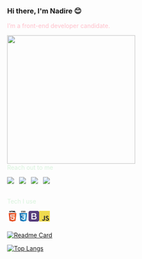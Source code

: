 
### Hi there, I'm Nadire :blush:

<font color="pink">I’m a front-end developer candidate. </font>

<img src="https://media.giphy.com/media/fedryX7dMGMe6lgqDm/giphy.gif" width="300" height="300" align="center" />

<br />
<font color="#d8f3dc">Reach out to me </font>

<br />

[<img align="left" width="28" src="https://unpkg.com/simple-icons@v6/icons/linkedin.svg" />][Linkedin] 
[<img align="left" width="28" src="https://unpkg.com/simple-icons@v6/icons/hackerrank.svg"  />][Hackerrank]
[<img align="left" width="28" src="https://unpkg.com/simple-icons@v6/icons/stackoverflow.svg"  />][Stackoverflow]
[<img align="left" width="28" src="https://unpkg.com/simple-icons@v6/icons/medium.svg"  />][Medium]

<br />
<br />

<font color="#d8f3dc">Tech I use</font>

<img align="left" src="https://raw.githubusercontent.com/github/explore/80688e429a7d4ef2fca1e82350fe8e3517d3494d/topics/html/html.png" width="25" height="25"/>
<img align="left" src="https://raw.githubusercontent.com/github/explore/80688e429a7d4ef2fca1e82350fe8e3517d3494d/topics/css/css.png" width="25" height="25"/>
<img align="left" src="https://raw.githubusercontent.com/github/explore/80688e429a7d4ef2fca1e82350fe8e3517d3494d/topics/bootstrap/bootstrap.png" width="25" height="25"/>
<img align="left" src="https://raw.githubusercontent.com/github/explore/80688e429a7d4ef2fca1e82350fe8e3517d3494d/topics/javascript/javascript.png" width="25" height="25"/>
<br />
<br />

[![Readme Card](https://github-readme-stats.vercel.app/api?username=nadirekasap&repo=github-readme-stats&theme=panda)](https://github.com/nadirekasap/github-readme-stats)

[![Top Langs](https://github-readme-stats.vercel.app/api/top-langs/?username=nadirekasap&layout=compact&theme=panda)](https://github.com/nadirekasap/github-readme-stats)

<br />

[linkedin]: https://www.linkedin.com/in/nadirekasap/
[Hackerrank]: https://www.hackerrank.com/nadirecnkc
[Stackoverflow]: https://stackoverflow.com/users/17257264/nadirekasap
[Medium]: https://medium.com/@nadirekasap